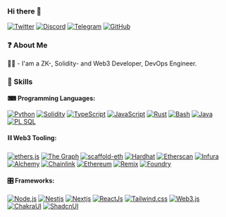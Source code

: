 ### Hi there 👋

<p align="left">
    <a href="[https://twitter.com/LordHeb](https://twitter.com/IamZKdevETH)" target="_blank"><img alt="Twitter"
        src="https://img.shields.io/badge/Twitter-1DA1F2?style=for-the-badge&logo=twitter&logoColor=white"/></a>
    <a href="https://discordapp.com/users/iamdev" target="_blank"><img alt="Discord"
        src="https://img.shields.io/badge/Discord-7289DA?style=for-the-badge&logo=discord&logoColor=white"/></a>
    <a href="https://t.me/iamdev" target="_blank"><img alt="Telegram"
        src="https://img.shields.io/badge/Telegram-26A5E4?style=for-the-badge&logo=telegram&logoColor=white"/></a>
    <a href="https://github.com/iam-dev" target="_blank"><img alt="GitHub"
        src="https://img.shields.io/badge/GitHub-100000?style=for-the-badge&logo=github&logoColor=white"/></a>
</p>


### ❓ About Me

👨‍💻 - I'am a ZK-, Solidity- and Web3 Developer, DevOps Engineer.

### 🚀 Skills

#### ⌨ Programming Languages:

<p>
    <a href="https://www.python.org" target="_blank"><img alt="Python"
        src="https://img.shields.io/badge/Python-3776AB?style=for-the-badge&logo=python&logoColor=white"/></a>
    <a href="https://docs.soliditylang.org" target="_blank"><img alt="Solidity"
        src="https://img.shields.io/badge/Solidity-e6e6e6?style=for-the-badge&logo=solidity&logoColor=black"/></a>
    <a href="https://www.typescriptlang.org" target="_blank"><img alt="TypeScript"
        src="https://img.shields.io/badge/TypeScript-007ACC?style=for-the-badge&logo=typescript&logoColor=white"/></a>
    <a href="https://developer.mozilla.org/en-US/docs/Web/JavaScript" target="_blank"><img alt="JavaScript"
        src="https://img.shields.io/badge/JavaScript-F7DF1E?style=for-the-badge&logo=javascript&logoColor=black"/></a>
    <a href="https://www.rust-lang.org" target="_blank"><img alt="Rust"
        src="https://img.shields.io/badge/Rust-000000?style=for-the-badge&logo=rust&logoColor=white"/></a>
    <a href="https://www.gnu.org/software/bash" target="_blank"><img alt="Bash"
        src="https://img.shields.io/badge/Bash-4EAA25?style=for-the-badge&logo=gnubash&logoColor=white"/></a>
    <a href="https://www.java.com" target="_blank"><img alt="Java"
        src="https://img.shields.io/badge/Java-white?style=for-the-badge&logo=gnubash&logoColor=blue"/></a>
    <a href="https://devgym.oracle.com/pls/apex/f?p=10001:20011::::20011::" target="_blank"><img alt="PL SQL"
        src="https://img.shields.io/badge/PLSQL-white?style=for-the-badge&logo=gnubash&logoColor=red"/></a>
    
</p>

#### ⛓️ Web3 Tooling:

<p>
    <a href="https://ethers.org/" target="_blank"><img alt="ethers.js"
        src="https://img.shields.io/badge/ethers.js-1d4c7c?style=for-the-badge&logo=ethers&logoColor=white"/></a>
    <a href="https://thegraph.com/en" target="_blank"><img alt="The Graph"
        src="https://img.shields.io/badge/The Graph-6646ec?style=for-the-badge&logo=thegraph&logoColor=white"/></a>
    <a href="https://docs.scaffoldeth.io/scaffold-eth" target="_blank"><img alt="scaffold-eth"
        src="https://img.shields.io/badge/scaffold--eth-e39528?style=for-the-badge&logo=scaffold-eth&logoColor=white"/></a>
    <a href="https://hardhat.org" target="_blank"><img alt="Hardhat"
        src="https://img.shields.io/badge/Hardhat-FFF100?style=for-the-badge&logo=hardhat&logoColor=white"/></a>
    <a href="https://etherscan.io" target="_blank"><img alt="Etherscan"
        src="https://img.shields.io/badge/Etherscan-21325b?style=for-the-badge&logo=etherscan&logoColor=white"/></a>
    <a href="https://infura.io" target="_blank"><img alt="Infura"
        src="https://img.shields.io/badge/Infura-ff5833?style=for-the-badge&logo=infura&logoColor=white"/></a>
    <a href="https://www.alchemy.com" target="_blank"><img alt="Alchemy"
        src="https://img.shields.io/badge/Alchemy-363ff9?style=for-the-badge&logo=alchemy&logoColor=white"/></a>
    <a href="https://www.chain.link.com" target="_blank"><img alt="Chainlink"
        src="https://img.shields.io/badge/Chainlink-375BD2?style=for-the-badge&logo=Chainlink&logoColor=white"/></a>
    <a href="https://ethereum.org/en/" target="_blank"><img alt="Ethereum"
        src="https://img.shields.io/badge/Ethereum-3C3C3D?style=for-the-badge&logo=Ethereum&logoColor=white"/></a>
    <a href="[https://book.getfoundry.sh/](https://remix.run/)" target="_blank"><img alt="Remix"
        src="https://img.shields.io/badge/Remix-FFFFFF?style=for-the-badge&logo=Remix&logoColor=white"/></a>
    <a href="https://book.getfoundry.sh/" target="_blank"><img alt="Foundry"
        src="https://img.shields.io/badge/Foundry-3C3C3D?style=for-the-badge&logo=Foundry&logoColor=white"/></a>

</p>

#### 🎛️ Frameworks:
    
<p>   
     <a href="https://nodejs.org" target="_blank"><img alt="Node.js"
        src="https://img.shields.io/badge/Node.js-43853D?style=for-the-badge&logo=node.js&logoColor=white"/></a>
    <a href="https://nestjs.com" target="_blank"><img alt="Nestjs"
        src="https://img.shields.io/badge/Nestjs-white?style=for-the-badge&logo=nestjs&logoColor=red"/></a>
     <a href="https://nextjs.org/" target="_blank"><img alt="Nextjs"
        src="https://img.shields.io/badge/Next-black?style=for-the-badge&logo=next.js&logoColor=white"/></a>
         <a href="https://reactjs.org/" target="_blank"><img alt="ReactJs"
        src="https://img.shields.io/badge/react-%2320232a.svg?style=for-the-badge&logo=react&logoColor=%2361DAFB"/></a>
         <a href="https://tailwindcss.com/" target="_blank"><img alt="Tailwind.css"
        src="https://img.shields.io/badge/tailwindcss-%2338B2AC.svg?style=for-the-badge&logo=tailwind-css&logoColor=white"/></a>
         <a href="https://github.com/web3/web3.js" target="_blank"><img alt="Web3.js"
        src="https://img.shields.io/badge/web3.js-F16822?style=for-the-badge&logo=web3.js&logoColor=white"/></a>
         <a href="https://chakra-ui.com/" target="_blank"><img alt="ChakraUI"
        src="https://img.shields.io/badge/chakra-%234ED1C5.svg?style=for-the-badge&logo=chakraui&logoColor=white"/></a>
        <a href="https://ui.shadcn.com" target="_blank"><img alt="ShadcnUI"
        src="https://img.shields.io/badge/shadcn-white.svg?style=for-the-badge&logo=shadcn&logoColor=white"/></a>
</p>
    

